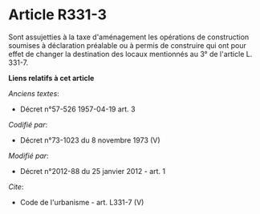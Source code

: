 # Article R331-3

Sont assujetties à la taxe d'aménagement les opérations de construction soumises à déclaration préalable ou à permis de
construire qui ont pour effet de changer la destination des locaux mentionnés au 3° de l'article L. 331-7.

**Liens relatifs à cet article**

_Anciens textes_:

  - Décret n°57-526 1957-04-19 art. 3

_Codifié par_:

  - Décret n°73-1023 du 8 novembre 1973 (V)

_Modifié par_:

  - Décret n°2012-88 du 25 janvier 2012 - art. 1

_Cite_:

  - Code de l'urbanisme - art. L331-7 (V)
